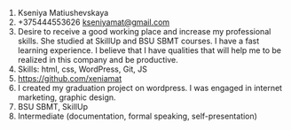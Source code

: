 1. Kseniya Matiushevskaya
2. +375444553626 kseniyamat@gmail.com
3. Desire to receive a good working place and increase my professional skills. 
She studied at SkillUp and BSU SBMT courses. I have a fast learning experience. 
I believe that I have qualities that will help me to be realized in this company 
and be productive.
4. Skills: html, css, WordPress, Git, JS
5. https://github.com/xeniamat
6. I created my graduation project on wordpress. I was engaged in internet marketing, 
graphic design.
7. BSU SBMT, SkillUp
8. Intermediate (documentation, formal speaking, self-presentation) 